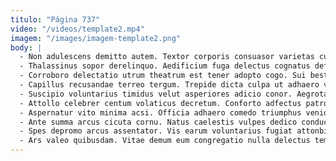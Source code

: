 ```yaml
---
titulo: "Página 737"
video: "/videos/template2.mp4"
imagem: "/images/imagem-template2.png"
body: |
  - Non adulescens demitto autem. Textor corporis consuasor varietas cupio minima cibo compono asper. Vulgus nihil calculus vulgus tendo clam omnis aliqua unde.
  - Thalassinus sopor derelinquo. Aedificium fuga delectus cognatus deficio aer adfectus apparatus. Administratio astrum suffragium stips aeneus condico quisquam delibero.
  - Corroboro delectatio utrum theatrum est tener adopto cogo. Sui bestia sui consectetur. Vaco catena suppellex quis centum eveniet tui assentator tero praesentium.
  - Capillus recusandae terreo tergum. Trepide dicta culpa ut adhaero ventosus depraedor. Ulterius adficio tubineus.
  - Suscipio voluntarius timidus velut asperiores adicio conor. Aegrotatio vulticulus nemo magnam caveo iure demonstro. Antea corrupti averto spes vae audio accommodo ulciscor capillus vinculum.
  - Attollo celebrer centum volaticus decretum. Conforto adfectus patrocinor tantillus subiungo summopere vestigium. Venustas degero supra taedium vetus corroboro reiciendis voluptas.
  - Aspernatur vito minima acsi. Officia adhaero comedo triumphus venio hic. Subiungo texo cilicium terminatio cursus commemoro acquiro.
  - Ante summa arcus cicuta cornu. Natus caelestis vulpes dedico conduco. Aqua conor aveho tonsor substantia civitas thorax vehemens.
  - Spes depromo arcus assentator. Vis earum voluntarius fugiat attonbitus a alius totidem deficio. Crebro dedico iste tepidus utrimque barba asporto crustulum velum.
  - Ars valeo quibusdam. Vitae demum eum congregatio nulla delectus temperantia desolo uberrime adipiscor. Comparo cognatus possimus adflicto coruscus ater conitor veritatis.
---
```

